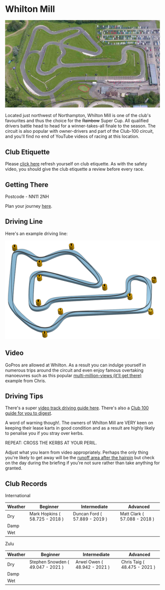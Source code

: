# Whilton Mill

![Aerial View](images/WhiltonMill-AerialView.jpg)

Located just northwest of Northampton, Whilton Mill is one of the club's favourites and thus the choice for the <del>Rainbow</del> Super Cup. All qualified drivers battle head to head for a winner-takes-all finale to the season. The circuit is also popular with owner-drivers and part of the Club-100 circuit, and you'll find no end of YouTube videos of racing at this location.

## Club Etiquette

Please [click here](../Club_Eiquette) refresh yourself on club etiquette. As with the safety video, you should give the club etiquette a review before every race.

## Getting There

Postcode - NN11 2NH

Plan your journey [here](https://www.google.com/maps/place/Whilton+Mill+Karting+%26+Outdoor+Activities/@52.2747073,-1.0916684,17z/data=!4m13!1m7!3m6!1s0x4877141c39a0aabf:0x9c93d9c483f10ef7!2sWhilton+Mill,+Whilton+Locks,+Whilton,+Daventry+NN11+2NH!3b1!8m2!3d52.2747073!4d-1.0894797!3m4!1s0x4877141b639e4695:0x47d41a4446091c2a!8m2!3d52.2759513!4d-1.0891451).

## Driving Line

Here's an example driving line:

![Driving Line](images/WhiltonMill-DrivingLine.png)

## Video

GoPros are allowed at Whilton. As a result you can indulge yourself in numerous trips around the circuit and even enjoy famous overtaking manoeuvres such as this popular [multi-million-views (it'll get there)](https://www.youtube.com/watch?v=lLOuIrwMlWw) example from Chris.

## Driving Tips

There's a super [video track driving guide here](https://www.youtube.com/watch?v=aenDbbbgKio). There's also a [Club 100 guide for you to digest](https://club100.co.uk/circuit-guide/whilton-mill-bite-size-track-guide/).

A word of warning though!. The owners of Whilton Mill are VERY keen on keeping their lease karts in good condition and as a result are highly likely to penalise you if you stray over kerbs.

REPEAT: CROSS THE KERBS AT YOUR PERIL.

Adjust what you learn from video appropriately. Perhaps the only thing you're likely to get away will be the [runoff area after the hairpin](https://youtu.be/aenDbbbgKio?t=233) but check on the day during the briefing if you're not sure rather than take anything for granted.

## Club Records

International

| Weather | Beginner | Intermediate | Advanced |
|---      |---       |---           |---       |
| Dry     | Mark Hopkins ( 58.725 - 2018 )         | Duncan Ford ( 57.889 - 2019 )             | Matt Clark ( 57.088 - 2018 )         |
| Damp    |          |
| Wet     |          |              |          |

Zulu

| Weather | Beginner | Intermediate | Advanced |
|---      |---       |---           |---       |
| Dry     | Stephen Snowden ( 49.047 - 2021 )         | Arwel Owen ( 48.942 - 2021 )             | Chris Taig ( 48.475 - 2021 )         |
| Damp    |          |
| Wet     |          |              |          |

